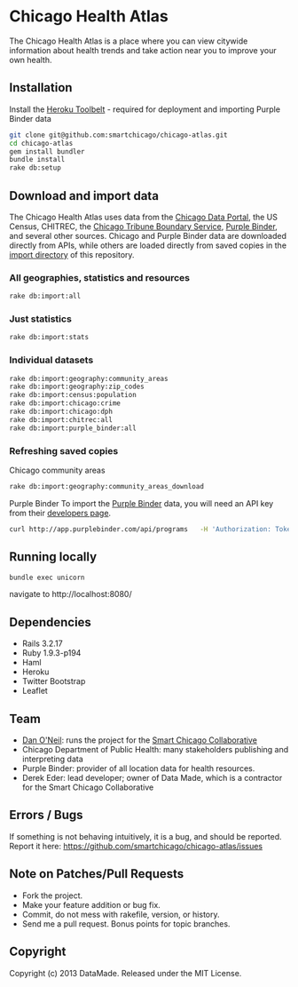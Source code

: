 # Chicago Health Atlas

The Chicago Health Atlas is a place where you can view citywide information about health trends and take action near you to improve your own health.

## Installation

Install the [Heroku Toolbelt](https://toolbelt.heroku.com/) - required for deployment and importing Purple Binder data

``` bash
git clone git@github.com:smartchicago/chicago-atlas.git
cd chicago-atlas
gem install bundler
bundle install
rake db:setup
```

## Download and import data

The Chicago Health Atlas uses data from the [Chicago Data Portal](http://data.cityofchicago.org), the US Census, CHITREC, the [Chicago Tribune Boundary Service](http://boundaries.tribapps.com/), [Purple Binder](http://purplebinder.com), and several other sources. Chicago and Purple Binder data are downloaded directly from APIs, while others are loaded directly from saved copies in the [import directory](https://github.com/smartchicago/chicago-atlas/tree/master/db/import) of this repository.


### All geographies, statistics and resources
```bash
rake db:import:all
```

### Just statistics
```bash
rake db:import:stats
```

### Individual datasets
```bash
rake db:import:geography:community_areas
rake db:import:geography:zip_codes
rake db:import:census:population
rake db:import:chicago:crime
rake db:import:chicago:dph
rake db:import:chitrec:all
rake db:import:purple_binder:all
```

### Refreshing saved copies

Chicago community areas
```bash
rake db:import:geography:community_areas_download
```

Purple Binder
To import the [Purple Binder](http://purplebinder.com) data, you will need an API key from their [developers page](http://app.purplebinder.com/developers).

```bash
curl http://app.purplebinder.com/api/programs   -H 'Authorization: Token token="{purple_binder_token}"' > db/import/pb_programs.json
```

## Running locally

``` bash
bundle exec unicorn
```

navigate to http://localhost:8080/

## Dependencies

* Rails 3.2.17
* Ruby 1.9.3-p194
* Haml
* Heroku
* Twitter Bootstrap
* Leaflet

## Team

* [Dan O'Neil](mailto:doneil@cct.org): runs the project for the [Smart Chicago Collaborative](http://www.smartchicagocollaborative.org/)
* Chicago Department of Public Health: many stakeholders publishing and interpreting data
* Purple Binder: provider of all location data for health resources.
* Derek Eder: lead developer; owner of Data Made, which is a contractor for the Smart Chicago Collaborative


## Errors / Bugs

If something is not behaving intuitively, it is a bug, and should be reported.
Report it here: https://github.com/smartchicago/chicago-atlas/issues

## Note on Patches/Pull Requests
 
* Fork the project.
* Make your feature addition or bug fix.
* Commit, do not mess with rakefile, version, or history.
* Send me a pull request. Bonus points for topic branches.

## Copyright

Copyright (c) 2013 DataMade. Released under the MIT License.
